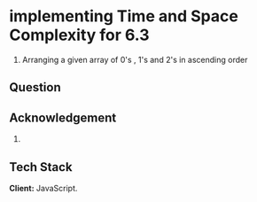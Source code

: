 
# implementing Time and Space Complexity for 6.3
1. Arranging a given array of 0's , 1's and 2's in ascending order
## Question


## Acknowledgement
1. 
## Tech Stack

**Client:** JavaScript.



